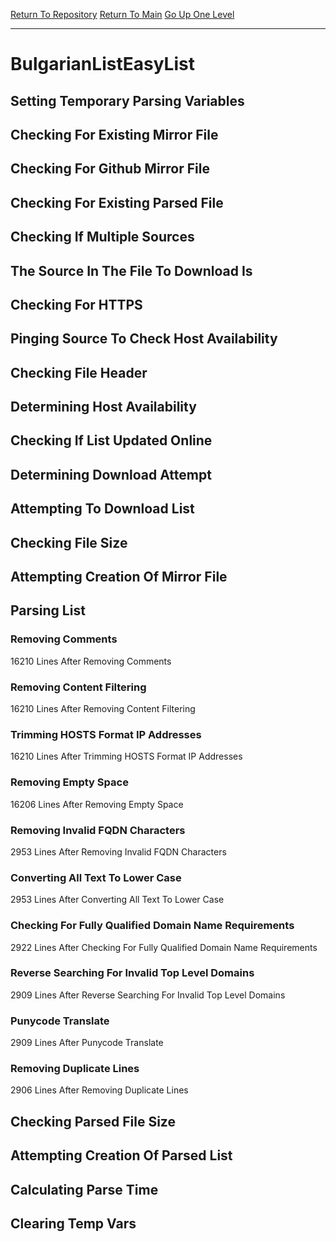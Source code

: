 [Return To Repository](https://github.com/bast69/piholeparser/)
[Return To Main](https://github.com/bast69/piholeparser/blob/master/RecentRunLogs/Mainlog.md)
[Go Up One Level](https://github.com/bast69/piholeparser/blob/master/RecentRunLogs/TopLevelScripts/30-Processing-External-Blacklists.md)
____________________________________
# BulgarianListEasyList
## Setting Temporary Parsing Variables
## Checking For Existing Mirror File
## Checking For Github Mirror File
## Checking For Existing Parsed File
## Checking If Multiple Sources
## The Source In The File To Download Is
## Checking For HTTPS
## Pinging Source To Check Host Availability
## Checking File Header
## Determining Host Availability
## Checking If List Updated Online
## Determining Download Attempt
## Attempting To Download List
## Checking File Size
## Attempting Creation Of Mirror File
## Parsing List
### Removing Comments
16210 Lines After Removing Comments
### Removing Content Filtering
16210 Lines After Removing Content Filtering
### Trimming HOSTS Format IP Addresses
16210 Lines After Trimming HOSTS Format IP Addresses
### Removing Empty Space
16206 Lines After Removing Empty Space
### Removing Invalid FQDN Characters
2953 Lines After Removing Invalid FQDN Characters
### Converting All Text To Lower Case
2953 Lines After Converting All Text To Lower Case
### Checking For Fully Qualified Domain Name Requirements
2922 Lines After Checking For Fully Qualified Domain Name Requirements
### Reverse Searching For Invalid Top Level Domains
2909 Lines After Reverse Searching For Invalid Top Level Domains
### Punycode Translate
2909 Lines After Punycode Translate
### Removing Duplicate Lines
2906 Lines After Removing Duplicate Lines
## Checking Parsed File Size
## Attempting Creation Of Parsed List
## Calculating Parse Time
## Clearing Temp Vars

